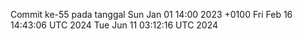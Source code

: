 Commit ke-55 pada tanggal Sun Jan 01 14:00 2023 +0100
Fri Feb 16 14:43:06 UTC 2024
Tue Jun 11 03:12:16 UTC 2024
